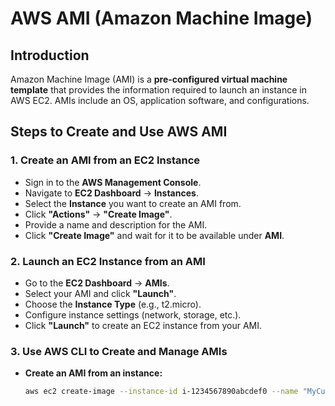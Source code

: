 # AWS AMI (Amazon Machine Image)

## Introduction
Amazon Machine Image (AMI) is a **pre-configured virtual machine template** that provides the information required to launch an instance in AWS EC2. AMIs include an OS, application software, and configurations.

## Steps to Create and Use AWS AMI

### 1. **Create an AMI from an EC2 Instance**
- Sign in to the **AWS Management Console**.
- Navigate to **EC2 Dashboard** → **Instances**.
- Select the **Instance** you want to create an AMI from.
- Click **"Actions"** → **"Create Image"**.
- Provide a name and description for the AMI.
- Click **"Create Image"** and wait for it to be available under **AMI**.

### 2. **Launch an EC2 Instance from an AMI**
- Go to the **EC2 Dashboard** → **AMIs**.
- Select your AMI and click **"Launch"**.
- Choose the **Instance Type** (e.g., t2.micro).
- Configure instance settings (network, storage, etc.).
- Click **"Launch"** to create an EC2 instance from your AMI.

### 3. **Use AWS CLI to Create and Manage AMIs**
- **Create an AMI from an instance:**
  ```sh
  aws ec2 create-image --instance-id i-1234567890abcdef0 --name "MyCustomAMI" --no-reboot
